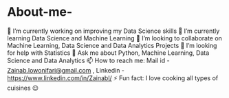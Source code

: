 # About-me-
🔭 I’m currently working on improving my Data Science skills
🌱 I’m currently learning Data Science and Machine Learning
👯 I’m looking to collaborate on Machine Learning, Data Science and Data Analytics Projects
🤔 I’m looking for help with Statistics
💬 Ask me about Python, Machine Learning, Data Science and Data Analytics
📫 How to reach me: Mail id - Zainab.lowonifari@gmail.com , Linkedin - https://www.linkedin.com/in/Zainabl/
⚡ Fun fact: I love cooking all types of cuisines 😉


